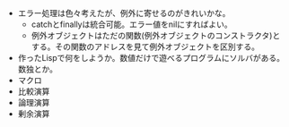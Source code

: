 - エラー処理は色々考えたが、例外に寄せるのがきれいかな。
  - catchとfinallyは統合可能。エラー値をnilにすればよい。
  - 例外オブジェクトはただの関数(例外オブジェクトのコンストラクタ)とする。その関数のアドレスを見て例外オブジェクトを区別する。
- 作ったLispで何をしようか。数値だけで遊べるプログラムにソルバがある。数独とか。
- マクロ
- 比較演算
- 論理演算
- 剰余演算
